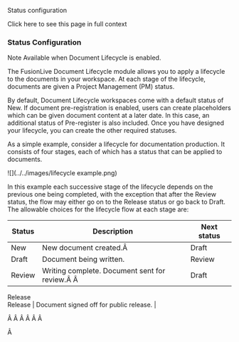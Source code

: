 Status configuration

Click here to see this page in full context

###  Status Configuration

Note  Available when Document Lifecycle is enabled.

The FusionLive Document Lifecycle module allows you to apply a lifecycle to
the documents in your workspace. At each stage of the lifecycle, documents are
given a Project Management (PM) status.

By default, Document Lifecycle workspaces come with a default status of New.
If document pre-registration is enabled, users can create placeholders which
can be given document content at a later date. In this case, an additional
status of Pre-register is also included. Once you have designed your
lifecycle, you can create the other required statuses.

As a simple example, consider a lifecycle for documentation production. It
consists of four stages, each of which has a status that can be applied to
documents.

![](../../images/lifecycle example.png)

In this example each successive stage of the lifecycle depends on the previous
one being completed, with the exception that after the Review status, the flow
may either go on to the Release status or go back to Draft. The allowable
choices for the lifecycle flow at each stage are:

Status  |  Description  |  Next status   
---|---|---  
New  |  New document created.Â  |  Draft   
Draft  |  Document being written.  |  Review   
Review  |  Writing complete. Document sent for review.Â Â  |  Draft   
Release  
Release  |  Document signed off for public release.  |  <lifecycle ended>  
  
Â Â Â Â Â Â  
  
Â

